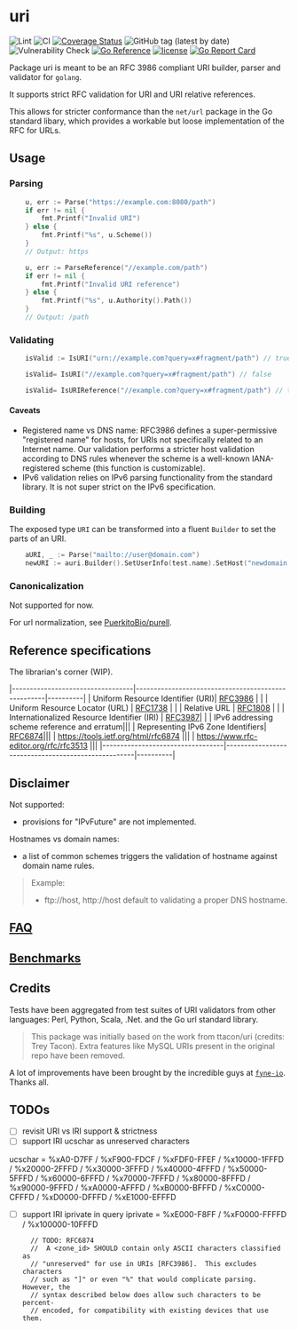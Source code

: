 # uri
![Lint](https://github.com/fredbi/uri/actions/workflows/01-golang-lint.yaml/badge.svg)
![CI](https://github.com/fredbi/uri/actions/workflows/02-test.yaml/badge.svg)
[![Coverage Status](https://coveralls.io/repos/github/fredbi/uri/badge.svg?branch=master)](https://coveralls.io/github/fredbi/uri?branch=master)
![GitHub tag (latest by date)](https://img.shields.io/github/v/tag/fredbi/uri)
![Vulnerability Check](https://github.com/fredbi/uri/actions/workflows/03-govulncheck.yaml/badge.svg)
[![Go Reference](https://pkg.go.dev/badge/github.com/fredbi/uri.svg)](https://pkg.go.dev/github.com/fredbi/uri)
[![license](http://img.shields.io/badge/license/License-MIT-yellow.svg)](https://raw.githubusercontent.com/fredbi/uri/master/LICENSE.md)
[![Go Report Card](https://goreportcard.com/badge/github.com/fredbi/uri)](https://goreportcard.com/report/github.com/fredbi/uri)

Package uri is meant to be an RFC 3986 compliant URI builder, parser and validator for `golang`.

It supports strict RFC validation for URI and URI relative references.

This allows for stricter conformance than the `net/url` package in the Go standard libary,
which provides a workable but loose implementation of the RFC for URLs.

## Usage

### Parsing

```go
	u, err := Parse("https://example.com:8080/path")
	if err != nil {
		fmt.Printf("Invalid URI")
	} else {
		fmt.Printf("%s", u.Scheme())
	}
	// Output: https
```

```go
	u, err := ParseReference("//example.com/path")
	if err != nil {
		fmt.Printf("Invalid URI reference")
	} else {
		fmt.Printf("%s", u.Authority().Path())
	}
	// Output: /path
```

### Validating

```go
    isValid := IsURI("urn://example.com?query=x#fragment/path") // true

    isValid= IsURI("//example.com?query=x#fragment/path") // false

    isValid= IsURIReference("//example.com?query=x#fragment/path") // true
```

#### Caveats

* Registered name vs DNS name: RFC3986 defines a super-permissive "registered name" for hosts, for URIs
  not specifically related to an Internet name. Our validation performs a stricter host validation according
  to DNS rules whenever the scheme is a well-known IANA-registered scheme (this function is customizable).
* IPv6 validation relies on IPv6 parsing functionality from the standard library. It is not super strict
  on the IPv6 specification.

### Building

The exposed type `URI` can be transformed into a fluent `Builder` to set the parts of an URI.

```go
	aURI, _ := Parse("mailto://user@domain.com")
	newURI := auri.Builder().SetUserInfo(test.name).SetHost("newdomain.com").SetScheme("http").SetPort("443")
```

### Canonicalization

Not supported for now.

For url normalization, see [PuerkitoBio/purell](https://github.com/PuerkitoBio/purell).

## Reference specifications

The librarian's corner (WIP).

|----------------------------------|----------------------------------------------------|----------|
| Uniform Resource Identifier (URI)| [RFC3986](https://www.rfc-editor.org/rfc/rfc3986)  | |
| Uniform Resource Locator (URL)   | [RFC1738](https://www.rfc-editor.org/info/rfc1738) | |
| Relative URL                     | [RFC1808](https://www.rfc-editor.org/info/rfc1808) | |
| Internationalized Resource Identifier (IRI) | [RFC3987](https://tools.ietf.org/html/rfc3987)| |
| IPv6 addressing scheme reference and erratum|||
| Representing IPv6 Zone Identifiers| [RFC6874](https://www.rfc-editor.org/rfc/rfc6874.txt)|||
| https://tools.ietf.org/html/rfc6874 |||
| https://www.rfc-editor.org/rfc/rfc3513 |||
|----------------------------------|----------------------------------------------------|----------|

## Disclaimer

Not supported:
- provisions for "IPvFuture" are not implemented.

Hostnames vs domain names:
- a list of common schemes triggers the validation of hostname against domain name rules.

> Example:
> * ftp://host, http://host default to validating a proper DNS hostname.

## [FAQ](docs/FAQ.md)

## [Benchmarks](docs/BENCHMARKS.md)

## Credits

Tests have been aggregated from test suites of URI validators from other languages:
Perl, Python, Scala, .Net. and the Go url standard library.

> This package was initially based on the work from ttacon/uri (credits: Trey Tacon).
> Extra features like MySQL URIs present in the original repo have been removed.

A lot of improvements have been brought by the incredible guys at [`fyne-io`](https://github.com/fyne-io). Thanks all.

## TODOs

- [ ] revisit URI vs IRI support & strictness
- [ ] support IRI ucschar as unreserved characters

ucschar        = %xA0-D7FF / %xF900-FDCF / %xFDF0-FFEF
                  / %x10000-1FFFD / %x20000-2FFFD / %x30000-3FFFD
                  / %x40000-4FFFD / %x50000-5FFFD / %x60000-6FFFD
                  / %x70000-7FFFD / %x80000-8FFFD / %x90000-9FFFD
                  / %xA0000-AFFFD / %xB0000-BFFFD / %xC0000-CFFFD
                  / %xD0000-DFFFD / %xE1000-EFFFD
- [ ] support IRI iprivate in query
iprivate       = %xE000-F8FF / %xF0000-FFFFD / %x100000-10FFFD

		// TODO: RFC6874
		//  A <zone_id> SHOULD contain only ASCII characters classified as
   		// "unreserved" for use in URIs [RFC3986].  This excludes characters
   		// such as "]" or even "%" that would complicate parsing.  However, the
   		// syntax described below does allow such characters to be percent-
   		// encoded, for compatibility with existing devices that use them.
